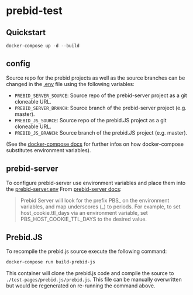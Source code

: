 # prebid-test

## Quickstart

```
docker-compose up -d --build
```

## config

Source repo for the prebid projects as well as the source branches can be changed in the [.env](.env) file using the following variables:

- `PREBID_SERVER_SOURCE`: Source repo of the prebid-server project as a git cloneable URL.
- `PREBID_SERVER_BRANCH`: Source branch of the prebid-server project (e.g. master).
- `PREBID_JS_SOURCE`: Source repo of the prebid.JS project as a git cloneable URL.
- `PREBID_JS_BRANCH`: Source branch of the prebid.JS project (e.g. master).

(See the [docker-compose docs](https://docs.docker.com/compose/env-file/) for further infos on how docker-compose substitutes environment variables).

## prebid-server

To configure prebid-server use environment variables and place them into the [prebid-server.env](prebid-server.env) From [prebid-server docs](https://github.com/prebid/prebid-server/blob/master/docs/developers/configuration.md#available-options):

> Prebid Server will look for the prefix PBS_ on the environment variables, and map underscores (\_) to periods. For example, to set host_cookie.ttl_days via an environment variable, set PBS_HOST_COOKIE_TTL_DAYS to the desired value.


## Prebid.JS

To recompile the prebid.js source execute the following command:

```bash
docker-compose run build-prebid-js
```

This container will clone the prebid.js code and compile the source to `./test-pages/prebid.js/prebid.js`. This file can be manually overwritten but would be regenerated on re-running the command above.

